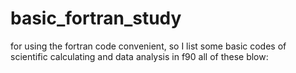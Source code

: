 # basic_fortran_study


for using the fortran code convenient, 
so I list some basic codes of scientific calculating and data analysis in f90
all of these blow:
   
